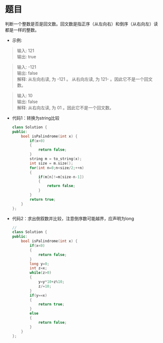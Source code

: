 # 题目
判断一个整数是否是回文数。回文数是指正序（从左向右）和倒序（从右向左）读都是一样的整数。
* 示例:

>输入: 121<br>
输出: true

>输入: -121<br>
输出: false<br>
解释: 从左向右读, 为 -121 。 从右向左读, 为 121- 。因此它不是一个回文数。

>输入: 10<br>
输出: false<br>
解释: 从右向左读, 为 01 。因此它不是一个回文数。

* 代码1：转换为string比较
    ```C++
    class Solution {
    public:
        bool isPalindrome(int x) {
            if(x<0)
            {
                return false;
            }
            string m = to_string(x);
            int size = m.size();
            for(int n=0;n<size/2;++n)
            {
                if(m[n]!=m[size-n-1])
                {
                    return false;
                }
            }
            return true;
        }
    };
    ```


* 代码2：求出倒叙数并比较，注意倒序数可能越界，应声明为long
    ```C++
    //
    class Solution {
    public:
        bool isPalindrome(int x) {
            if(x<0)
            {
                return false;
            }
            long y=0;
            int z=x;
            while(z>0)
            {
                y=y*10+z%10;
                z/=10;
            }
            if(y==x)
            {
                return true;
            }
            else
            {
                return false;
            }
        }
    };
    ```

